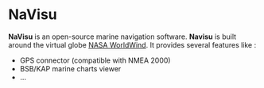 NaVisu
======

**NaVisu** is an open-source marine navigation software. **Navisu** is built around the virtual 
globe [NASA WorldWind](http://en.wikipedia.org/wiki/NASA_World_Wind).  It provides several features like : 

* GPS connector (compatible with NMEA 2000)
* BSB/KAP marine charts viewer
* ...

